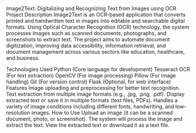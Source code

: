 Image2Text: Digitalizing and Recognizing Text from Images using OCR
Project Description
Image2Text is an OCR-based application that converts printed and handwritten text in images into editable and searchable digital formats. Using Optical Character Recognition (OCR) technology, the system processes images such as scanned documents, photographs, and screenshots to extract text. The project aims to automate document digitization, improving data accessibility, information retrieval, and document management across various sectors like education, healthcare, and business.

Technologies Used
Python (Core language for development)
Tesseract OCR (For text extraction)
OpenCV (For image processing)
Pillow (For image handling)
Git (For version control)
Flask (Optional, for web interface)
Features
Image uploading and preprocessing for better text recognition.
Text extraction from multiple image formats (e.g., .jpg, .png, .pdf).
Display extracted text or save it in multiple formats (text files, PDFs).
Handles a variety of image conditions including different fonts, handwriting, and low-resolution images.
How to Use
Upload an image (it can be a scanned document, photo, or screenshot). The system will process the image and extract the text. View the extracted text or download it as a text file.
